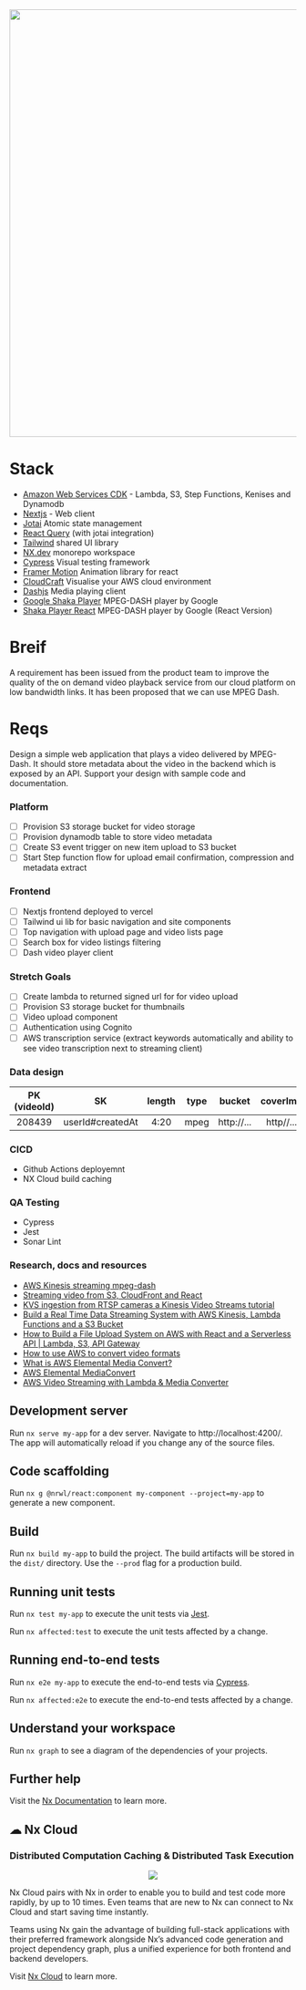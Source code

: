 <div align="center">  
  <img src="https://user-images.githubusercontent.com/65465380/204162512-739f028b-24a4-4ec5-b40e-afe7608d8f0e.png" width="750">
</div>

# Stack

- [Amazon Web Services CDK](https://aws.amazon.com/cdk/) - Lambda, S3, Step Functions, Kenises and Dynamodb
- [Nextjs](https://nextjs.org/) - Web client
- [Jotai](https://jotai.org/) Atomic state management
- [React Query](https://react-query-v3.tanstack.com/) (with jotai integration)
- [Tailwind](https://tailwindcss.com/) shared UI library
- [NX.dev](https://nx.dev/) monorepo workspace
- [Cypress](https://www.cypress.io/) Visual testing framework
- [Framer Motion](https://www.framer.com/motion/) Animation library for react
- [CloudCraft](https://www.cloudcraft.co/) Visualise your AWS cloud environment
- [Dashjs](http://reference.dashif.org/dash.js/v4.5.1/samples/dash-if-reference-player/index.html) Media playing client
- [Google Shaka Player](https://github.com/shaka-project/shaka-player) MPEG-DASH player by Google
- [Shaka Player React](https://github.com/matvp91/shaka-player-react) MPEG-DASH player by Google (React Version)

# Breif

A requirement has been issued from the product team to improve the quality of the on demand video playback service from
our cloud platform on low bandwidth links. It has been proposed that we can use MPEG Dash.

# Reqs

Design a simple web application that plays a video delivered by MPEG-Dash. It should store metadata about the video in
the backend which is exposed by an API. Support your design with sample code and documentation.

### Platform

- [ ] Provision S3 storage bucket for video storage
- [ ] Provision dynamodb table to store video metadata
- [ ] Create S3 event trigger on new item upload to S3 bucket
- [ ] Start Step function flow for upload email confirmation, compression and metadata extract

### Frontend

- [ ] Nextjs frontend deployed to vercel
- [ ] Tailwind ui lib for basic navigation and site components
- [ ] Top navigation with upload page and video lists page
- [ ] Search box for video listings filtering
- [ ] Dash video player client

### Stretch Goals

- [ ] Create lambda to returned signed url for for video upload
- [ ] Provision S3 storage bucket for thumbnails
- [ ] Video upload component
- [ ] Authentication using Cognito
- [ ] AWS transcription service (extract keywords automatically and ability to see video transcription next to streaming
  client)

### Data design

| PK (videoId) |        SK        | length | type |   bucket   | coverImg  | transcription |
|:------------:|:----------------:|:------:|:----:|:----------:|:---------:|:-------------:|
|    208439    | userId#createdAt |  4:20  | mpeg | http://... | http//... | fjlkajdjljfl  |

### CICD

- Github Actions deployemnt
- NX Cloud build caching

### QA Testing

- Cypress
- Jest
- Sonar Lint

### Research, docs and resources

- [AWS Kinesis streaming mpeg-dash](https://docs.aws.amazon.com/kinesisvideostreams/latest/dg/dash-playback.html)
- [Streaming video from S3, CloudFront and React](https://www.youtube.com/watch?v=WP7Dpvrl8Ic)
- [KVS ingestion from RTSP cameras a Kinesis Video Streams tutorial](https://www.youtube.com/watch?v=nVxwX7Q9nPU)
- [Build a Real Time Data Streaming System with AWS Kinesis, Lambda Functions and a S3 Bucket](https://www.youtube.com/watch?v=We5Jr4GGLL0)
- [How to Build a File Upload System on AWS with React and a Serverless API | Lambda, S3, API Gateway](https://www.youtube.com/watch?v=IgAE-ycnb94)
- [How to use AWS to convert video formats](https://virtualizationreview.com/articles/2018/04/04/how-to-use-aws-to-convert-video-files.aspx)
- [What is AWS Elemental Media Convert?](https://docs.aws.amazon.com/mediaconvert/latest/ug/what-is.html)
- [AWS Elemental MediaConvert](https://aws.amazon.com/mediaconvert/)
- [AWS Video Streaming with Lambda & Media Converter](https://www.youtube.com/watch?v=t83t2CNTZyU)

## Development server

Run `nx serve my-app` for a dev server. Navigate to http://localhost:4200/. The app will automatically reload if you
change any of the source files.

## Code scaffolding

Run `nx g @nrwl/react:component my-component --project=my-app` to generate a new component.

## Build

Run `nx build my-app` to build the project. The build artifacts will be stored in the `dist/` directory. Use
the `--prod` flag for a production build.

## Running unit tests

Run `nx test my-app` to execute the unit tests via [Jest](https://jestjs.io).

Run `nx affected:test` to execute the unit tests affected by a change.

## Running end-to-end tests

Run `nx e2e my-app` to execute the end-to-end tests via [Cypress](https://www.cypress.io).

Run `nx affected:e2e` to execute the end-to-end tests affected by a change.

## Understand your workspace

Run `nx graph` to see a diagram of the dependencies of your projects.

## Further help

Visit the [Nx Documentation](https://nx.dev) to learn more.

## ☁ Nx Cloud

### Distributed Computation Caching & Distributed Task Execution

<p style="text-align: center;"><img src="https://raw.githubusercontent.com/nrwl/nx/master/images/nx-cloud-card.png"></p>

Nx Cloud pairs with Nx in order to enable you to build and test code more rapidly, by up to 10 times. Even teams that
are new to Nx can connect to Nx Cloud and start saving time instantly.

Teams using Nx gain the advantage of building full-stack applications with their preferred framework alongside Nx’s
advanced code generation and project dependency graph, plus a unified experience for both frontend and backend
developers.

Visit [Nx Cloud](https://nx.app/) to learn more.
